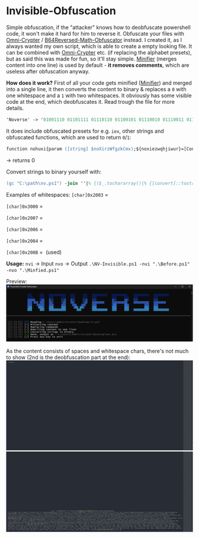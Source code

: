 # Invisible-Obfuscation

Simple obfuscation, if the "attacker" knows how to deobfuscate powershell code, it won't make it hard for him to reverse it. Obfuscate your files with [Omni-Crypter](https://github.com/5Noxi/Omni-Crypter) / [B64Reversed-Math-Obfuscator](https://github.com/5Noxi/B64Reversed-Math-Obfuscator) instead. I created it, as I always wanted my own script, which is able to create a empty looking file. It can be combined with [Omni-Crypter](https://github.com/5Noxi/Omni-Crypter) etc. (if replacing the alphabet presets), but as said this was made for fun, so it'll stay simple. [Minifier](https://github.com/5Noxi/PowerShell-Minifier) (merges content into one line) is used by default - **it removes comments**, which are useless after obfuscation anyway.

__How does it work?__
First of all your code gets minified ([Minifier](https://github.com/5Noxi/PowerShell-Minifier)) and merged into a single line, it then converts the content to binary & replaces a `0` with one whitespace and a `1` with two whitespaces. It obviously has some visible code at the end, which deobfuscates it. Read trough the file for more details.
```ps
'Noverse' -> '01001110 01101111 01110110 01100101 01110010 01110011 01100101' -> '​ ​​ ​​ ​​ ​ ​ ​​ ​​ ​ ​​ ​​ ​ ​ ​ ​ ​​ ​ ​​ ​​ ​ ​​ ​​ ​ ​ ​ ​ ​​ ​ ​ ​ ​ ​ ​ ​ ​​ ​ ​​ ​​ ​ ​​ ​ ​​ ​​ ​ ​​ ​​ ​​ ​ ​ ​​ ​​ ​ ​ ​ ​ ​​ ​ ​​ ​​ ​ ​​ ​​ ​ ​​ ​ ​​ ​​ ​ ​ ​​ ​ ​​ ​ ​ ​​ ​ ​ ​ ​ ​ ​ ​​ ​​ ​ ​​ ​​ ​​ ​ ​ ​​ ​​ ​​ ​ ​​ ​​ ​ ​ ​​ ​​ ​​ ​ ​​ ​​ ​​ ​ ​​ ​​ ​ ​​ ​ ​ ​ ​ ​ ​​ ​ ​ ​ ​ ​ ​ ​ ​​ ​ ​​ ​​ ​ ​​ ​ ​​ ​​ ​​ ​ ​​ ​​ ​ ​ ​​ ​​ ​ ​ ​ ​ ​​ ​ ​​ ​​ ​ ​​ ​​ ​ ​ ​ ​​ ​​ ​​ ​ ​​ ​ ​​ ​ ​​ ​​ ​ ​ ​​ ​ ​​ ​ ​ ​​ ​ ​ ​ ​ ​ ​ ​​ ​ ​​ ​ ​​ ​​ ​​ ​ ​​ ​​ ​​ ​ ​ ​​ ​ ​ ​​ ​​ ​ ​​ ​ ​ ​​ ​ ​​ ​​ ​​ ​ ​​ ​ ​ ​ ​​ ​​ ​ ​ ​​ ​ ​​ ​ ​ ​​ ​ ​​ ​​ ​ ​​ ​ ​​ ​ ​ ​​ ​ ​ ​ ​ ​​ ​​ ​ ​​ ​​ ​​ ​​ ​ ​​ ​​ ​​ ​ ​ ​​ ​​ ​ ​​ ​​ ​​ ​ ​​ ​ ​ ​ ​ ​​ ​​ ​​ ​ ​​ ​​ ​ ​​ ​ ​ ​​ ​​ ​​ ​ ​ ​​ ​​ ​ ​​ ​​ ​​ ​​ ​ ​​ ​​ ​​ ​ ​​ ​​ ​ ​ ​​ ​​ ​ ​ ​​ ​ ​​ ​ ​​ ​​ ​​ ​ ​ ​​ ​ ​ ​​ ​​ ​​ ​ ​ ​​ ​​ ​ ​​ ​​ ​ ​ ​​ ​ ​'
```

It does include obfuscated presets for e.g. `iex`, other strings and obfuscated functions, which are used to return `0`/`1`:
```ps
function nohuxi{param ([string] $noXirzWfgzkCmx);${noxiezwqhjiwur}=[ConVert]::"f`R`Omba`Se64s`T`Ring"($noXirzwfgzkCmx);${no`X`I`W`D`E`Yqyta`D`R}=[syStem.io.memOrYSTREam]::"new"(${noxiezwqhjiwur});${`N`O`Xi`Q`C`Lo`Qrd`B`Nj}=[SysTEm.IO.COmPrESSion.GZipSTrEAm]::"new"(${no`Xiw`D`Ey`Qy`Tad`R},[sysTeM.IO.comPResSIoN.cOmpReSSIOnmoDe]::"`D`E`Compre`S`S");${`N`Ox`I`Q`Cloq`R`Db`N`J}=[syStEm.IO.COMpReSsiON.GzIpsTReaM]::"`N`E`W"([SySTEm.Io.mEmoRYSTREAm]::"new"(${noxiezwqhjiwur}),[SySTeM.Io.ComPressIon.coMpResSIOnMODe]::"`D`E`C`O`M`Pr`Es`S");${`No`X`I`Z`Kc`Mftgz`B`F}=[sYsTEM.io.stREAMreAder]::"new"(${n`Ox`Iqc`L`O`Qrd`Bnj});${`N`Ox`I`X`Sz`Lux`S`Wfy}=${`N`O`X`Iz`K`Cm`Ft`G`Z`B`F}."`R`Eadtoen`D"();return ${nox`Ixszl`Uxswfy}};(((((((((((((((((6531-Bxor-6531)-Band2*(6531-Band-6531))-Band((6531-Bxor-6531)-Bor2*(6531-Band-6531)))-Band(((6531-Bxor-6531)-Band2*(6531-Band-6531))-Bor((6531-Bxor-6531)-Bor2*(6531-Band-6531))))+((((6531-Bxor-6531)-Band2*(6531-Band-6531))-Band((6531-Bxor-6531)-Bor2*(6531-Band-6531)))-Bor(((6531-Bxor-6531)-Band2*(6531-Band-6531))-Bor((6531-Bxor-6531)-Bor2*(6531-Band-6531)))))+0)-0)))-shl1)-shr1)))+0)-0)))
```
-> returns 0

Convert strings to binary yourself with:
```ps
(gc "C:\path\nv.ps1") -join ''|% {($_.tochararray()|% {[convert]::tostring([byte][char]$_,2).padleft(8,'0')}) -join ' '}
```

Examples of whitespaces:
`[char]0x2003` = ` `

`[char]0x3000` = `　`

`[char]0x2007` = ` `

`[char]0x2006` = ` `

`[char]0x2004` = ` `

`[char]0x200B` = `​` (used)

__**Usage:**__
`nvi` -> Input
`nvo` -> Output
`.\NV-Invisible.ps1 -nvi ".\Before.ps1" -nvo ".\Minfied.ps1"`

Preview:
![minpre](https://github.com/5Noxi/Invisible-Obfuscation/blob/main/invisible.png?raw=true)

As the content consists of spaces and whitespace chars, there's not much to show (2nd is the deobfuscation part at the end):
![minpre](https://github.com/5Noxi/Invisible-Obfuscation/blob/main/after1.png?raw=true)
![minpre](https://github.com/5Noxi/Invisible-Obfuscation/blob/main/after2.png?raw=true)
